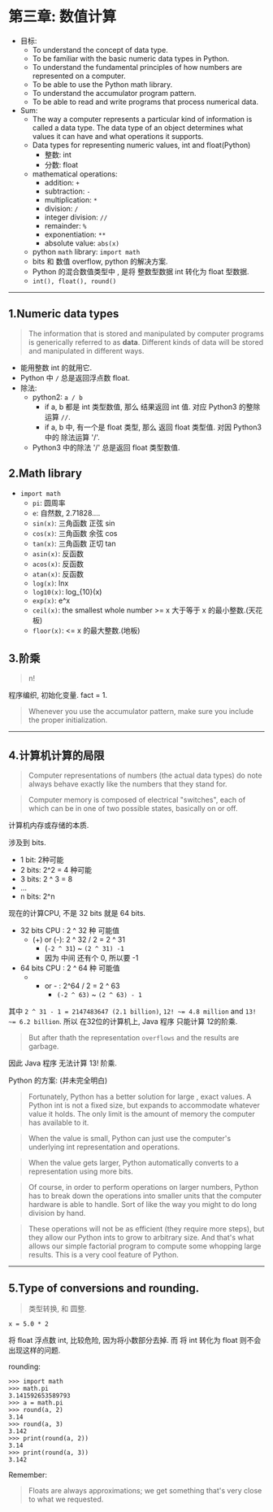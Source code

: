 # 第三章: 数值计算

- 目标:
    - To understand the concept of data type.
    - To be familiar with the basic numeric data types in Python.
    - To understand the fundamental principles of how numbers are represented on a computer.
    - To be able to use the Python math library.
    - To understand the accumulator program pattern.
    - To be able to read and write programs that process numerical data.
- Sum:
    - The way a computer represents a particular kind of information is called a data type. The data type of an object determines what values it can have and what operations it supports.
    - Data types for representing numeric values, int and float(Python)
        - 整数: int
        - 分数: float
    - mathematical operations:
        - addition: `+`
        - subtraction: `-`
        - multiplication:  `*`
        - division: `/`
        - integer division: `//`
        - remainder: `%`
        - exponentiation: `**`
        - absolute value: `abs(x)`
    - python `math` library: `import math`
    - bits 和 数值 overflow, python 的解决方案.
    - Python 的混合数值类型中 , 是将 整数型数据 int 转化为 float 型数据.
    - `int(), float(), round()`

---

## 1.Numeric data types

> The information that is stored and manipulated by computer programs is generically referred to as **data**. Different kinds of data will be stored and manipulated in different ways.

- 能用整数 int 的就用它.
- Python 中 `/` 总是返回浮点数 float.
- 除法:
    - python2: `a / b`
        - if a, b 都是 int 类型数值, 那么 结果返回 int 值.  对应 Python3 的整除运算 `//`.
        - if a, b 中, 有一个是 float 类型, 那么 返回 float 类型值. 对因 Python3 中的 除法运算 '/'.
    - Python3 中的除法 '/' 总是返回 float 类型数值.

## 2.Math library

- `import math`
    - `pi`: 圆周率
    - `e`: 自然数, 2.71828....
    - `sin(x)`: 三角函数 正弦 sin
    - `cos(x)`: 三角函数 余弦 cos
    - `tan(x)`: 三角函数 正切 tan
    - `asin(x)`: 反函数
    - `acos(x)`: 反函数
    - `atan(x)`: 反函数
    - `log(x)`: lnx
    - `log10(x)`: log_{10}(x)
    - `exp(x)`: e^x
    - `ceil(x)`: the smallest whole number >= x 大于等于 x 的最小整数.(天花板)
    - `floor(x)`: <= x 的最大整数.(地板)

## 3.阶乘

> n!

程序编织, 初始化变量. fact = 1.

> Whenever you use the accumulator pattern, make sure you include the proper initialization.

---

## 4.计算机计算的局限

> Computer representations of numbers (the actual data types) do note always behave exactly like the numbers that they stand for.

> Computer memory is composed of electrical "switches", each of which can be in one of two possible states, basically on or off.

计算机内存或存储的本质.

涉及到 bits.

- 1 bit: 2种可能
- 2 bits: 2^2 = 4 种可能
- 3 bits: 2 ^ 3 = 8
- ...
- n bits: 2^n

现在的计算CPU, 不是 32 bits 就是 64 bits.

- 32 bits CPU : 2 ^ 32 种 可能值
    - (+) or (-): 2 ^ 32 / 2 = 2 ^ 31
        - (`-2 ^ 31`) ~ `(2 ^ 31) -1`
        - 因为 中间 还有个 0, 所以要 -1
- 64 bits CPU : 2 ^ 64 种 可能值
    - + or - : 2^64 / 2 = 2 ^ 63
        - `(-2 ^ 63)` ~ `(2 ^ 63) - 1`

其中 `2 ^ 31 - 1 = 2147483647 (2.1 billion)`, `12! ~= 4.8 million` and `13! ~= 6.2 billion`. 所以 在32位的计算机上, Java 程序 只能计算 12的阶乘.

> But after thath the representation `overflows` and the results are garbage.

因此 Java 程序 无法计算 13! 阶乘.

Python 的方案: (并未完全明白)

> Fortunately, Python has a better solution for large , exact values. A Python int is not a fixed size, but expands to accommodate whatever value it holds. The only limit is the amount of memory the computer has available to it.

> When the value is small, Python can just use the computer's underlying int representation and operations.

> When the value gets larger, Python automatically converts to a representation using more bits.

> Of course, in order to perform operations on larger numbers, Python has to break down the operations into smaller units that the computer hardware is able to handle. Sort of like the way you might to do long division by hand.

> These operations will not be as efficient (they require more steps), but they allow our Python ints to grow to arbitrary size. And that's what allows our simple factorial program to compute some whopping large results. This is a very cool feature of Python.

---

## 5.Type of conversions and rounding.

> 类型转换, 和 圆整.

`x = 5.0 * 2`

将 float 浮点数 int, 比较危险, 因为将小数部分去掉.
而 将 int 转化为 float 则不会出现这样的问题.  

rounding:

```
>>> import math
>>> math.pi
3.141592653589793
>>> a = math.pi
>>> round(a, 2)
3.14
>>> round(a, 3)
3.142
>>> print(round(a, 2))
3.14
>>> print(round(a, 3))
3.142
```

Remember:

> Floats are always approximations; we get something that's very close to what we requested.
